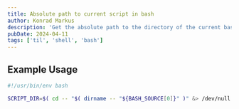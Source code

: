 ```yaml
---
title: Absolute path to current script in bash
author: Konrad Markus
description: 'Get the absolute path to the directory of the current bash script. From there every other path reference can be made relative to this fixed point.'
pubDate: 2024-04-11
tags: ['til', 'shell', 'bash']
---
```


## Example Usage

```bash
#!/usr/bin/env bash

SCRIPT_DIR=$( cd -- "$( dirname -- "${BASH_SOURCE[0]}" )" &> /dev/null && pwd )
```
